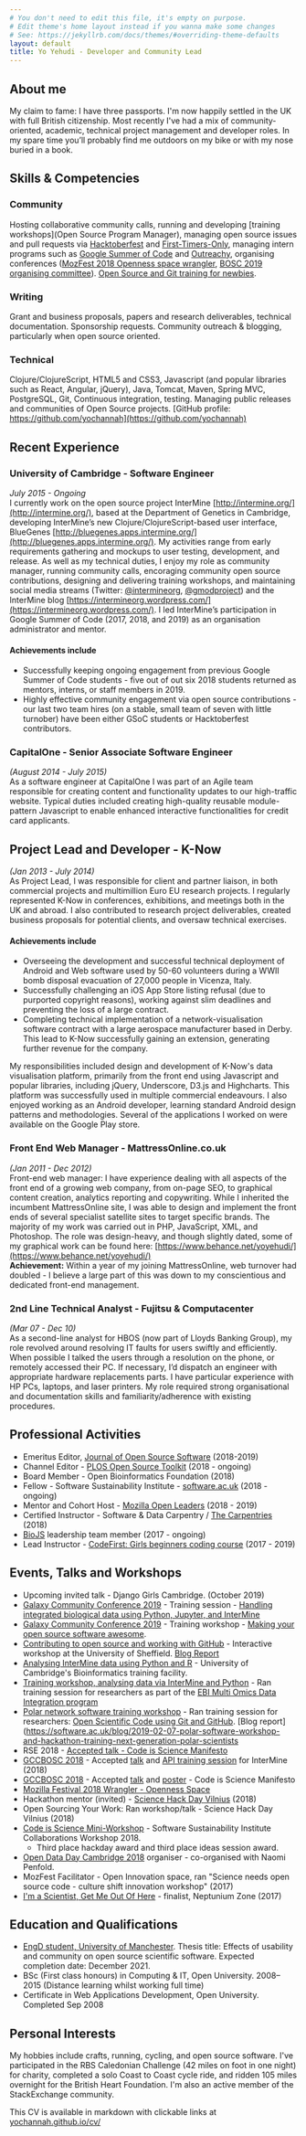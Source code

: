```yaml
---
# You don't need to edit this file, it's empty on purpose.
# Edit theme's home layout instead if you wanna make some changes
# See: https://jekyllrb.com/docs/themes/#overriding-theme-defaults
layout: default
title: Yo Yehudi - Developer and Community Lead
---
```



## About me
My claim to fame: I have three passports. I'm now happily settled in the UK with full British citizenship. Most recently I've had a mix of community-oriented, academic, technical project management and developer roles. In my spare time you’ll probably find me outdoors on my bike or with my nose buried in a book.

## Skills & Competencies
### Community 
Hosting collaborative community calls, running and developing [training workshops](Open Source Program Manager), managing open source issues and pull requests via [Hacktoberfest](https://hacktoberfest.digitalocean.com/) and [First-Timers-Only](https://www.firsttimersonly.com/), managing intern programs such as [Google Summer of Code](https://summerofcode.withgoogle.com/) and [Outreachy](https://www.outreachy.org/), organising conferences ([MozFest 2018 Openness space wrangler](https://www.mozillafestival.org/), [BOSC 2019 organising committee](https://www.open-bio.org/events/bosc/)). [Open Source and Git training for newbies](https://github.com/open-source-for-researchers).
### Writing
Grant and business proposals, papers and research deliverables, technical documentation. Sponsorship requests. Community outreach & blogging, particularly when open source oriented.
### Technical
Clojure/ClojureScript, HTML5 and CSS3, Javascript (and popular libraries such as React, Angular, jQuery), Java, Tomcat, Maven, Spring MVC, PostgreSQL, Git, Continuous integration, testing. Managing public releases and communities of Open Source projects.
[GitHub profile: https://github.com/yochannah](https://github.com/yochannah)

## Recent Experience  

### University of Cambridge - Software Engineer
_July 2015 - Ongoing_  
I currently work on the open source project InterMine [http://intermine.org/](http://intermine.org/), based at the Department of Genetics in Cambridge, developing InterMine’s new Clojure/ClojureScript-based user interface, BlueGenes [http://bluegenes.apps.intermine.org/](http://bluegenes.apps.intermine.org/). My activities range from early requirements gathering and mockups to user testing, development, and release.
As well as my technical duties, I enjoy my role as community manager, running community calls, encoraging community open source contributions, designing and delivering training workshops, and maintaining social media streams (Twitter: [@intermineorg](http://www.twitter.com/intermineorg), [@gmodproject](http://www.twitter.com/gmodproject)) and the InterMine blog [https://intermineorg.wordpress.com/](https://intermineorg.wordpress.com/). I led InterMine’s participation in Google Summer of Code (2017, 2018, and 2019) as an organisation administrator and mentor. 
#### Achievements include 
- Successfully keeping ongoing engagement from previous Google Summer of Code students - five out of out six 2018 students returned as mentors, interns, or staff members in 2019. 
- Highly effective community engagement via open source contributions - our last two team hires (on a stable, small team of seven with little turnober) have been either GSoC students or Hacktoberfest contributors. 

### CapitalOne - Senior Associate Software Engineer
_(August 2014 - July 2015)_  
As a software engineer at CapitalOne I was part of an Agile team responsible for creating content and functionality updates to our high-traffic website. Typical duties included creating high-quality reusable module-pattern Javascript to enable enhanced interactive functionalities for credit card applicants.

## Project Lead and Developer - K-Now
_(Jan 2013 - July 2014)_  
As Project Lead, I was responsible for client and partner liaison, in both commercial projects and multimillion Euro EU research projects. I regularly represented K-Now in conferences, exhibitions, and meetings both in the UK and abroad. I also contributed to research project deliverables, created business proposals for potential clients, and oversaw technical exercises.

#### Achievements include  
- Overseeing the development and successful technical deployment of Android and Web software used by 50-60 volunteers during a WWII bomb disposal evacuation of 27,000 people in Vicenza, Italy.
- Successfully challenging an iOS App Store listing refusal (due to purported copyright reasons), working against slim deadlines and preventing the loss of a large contract.
- Completing technical implementation of a network-visualisation software contract with a large aerospace manufacturer based in Derby. This lead to K-Now successfully gaining an extension, generating further revenue for the company.

My responsibilities included design and development of K-Now's data visualisation platform, primarily from the front end using Javascript and popular libraries, including jQuery, Underscore, D3.js and Highcharts. This platform was successfully used in multiple commercial endeavours.
I also enjoyed working as an Android developer, learning standard Android design patterns and methodologies. Several of the applications I worked on were available on the Google Play store.

### Front End Web Manager - MattressOnline.co.uk
_(Jan 2011 - Dec 2012)_  
Front-end web manager: I have experience dealing with all aspects of the front end of a growing web company, from on-page SEO, to graphical content creation, analytics reporting and copywriting.
While I inherited the incumbent MattressOnline site, I was able to design and implement the front ends of several specialist satellite sites to target specific brands. The majority of my work was carried out in PHP, JavaScript, XML, and Photoshop. The role was design-heavy, and though slightly dated, some of my graphical work can be found here: [https://www.behance.net/yoyehudi/](https://www.behance.net/yoyehudi/)  
**Achievement:** Within a year of my joining MattressOnline, web turnover had doubled - I believe a large part of this was down to my conscientious and dedicated front-end management.

### 2nd Line Technical Analyst - Fujitsu & Computacenter
_(Mar 07 - Dec 10)_  
As a second-line analyst for HBOS (now part of Lloyds Banking Group), my role revolved around resolving IT faults for users swiftly and efficiently. When possible I talked the users through a resolution on the phone, or remotely accessed their PC. If necessary, I’d dispatch an engineer with appropriate hardware replacements parts. I have particular experience with HP PCs, laptops, and laser printers. My role required strong organisational and documentation skills and familiarity/adherence with existing procedures.  

## Professional Activities
- Emeritus Editor, [Journal of Open Source Software](http://joss.theoj.org/about#editorial_board) (2018-2019)
- Channel Editor - [PLOS Open Source Toolkit](https://channels.plos.org/open-source-toolkit) (2018 - ongoing)
- Board Member - Open Bioinformatics Foundation (2018)
- Fellow - Software Sustainability Institute - [software.ac.uk](http://www.software.ac.uk) (2018 - ongoing)
- Mentor and Cohort Host - [Mozilla Open Leaders](https://foundation.mozilla.org/en/opportunity/mozilla-open-leaders/round-6/schedule/) (2018 - 2019)
- Certified Instructor - Software & Data Carpentry / [The Carpentries](https://carpentries.org/instructors/) (2018)
- [BioJS](http://biojs.net/) leadership team member (2017 - ongoing)
- Lead Instructor - [CodeFirst: Girls beginners coding course](https://www.codefirstgirls.org.uk/) (2017 - 2019)

## Events, Talks and Workshops
- Upcoming invited talk - Django Girls Cambridge. (October 2019)
- [Galaxy Community Conference 2019](https://gcc2019.sched.com/) - Training session - [Handling integrated biological data using Python, Jupyter, and InterMine](http://intermine.org/training-workshops/2019/2019-07-04-gcc-overview)
- [Galaxy Community Conference 2019](https://gcc2019.sched.com/) - Training workshop - [Making your open source software awesome](https://open-source-for-researchers.github.io/make-your-project-awesome/). 
- [Contributing to open source and working with GitHub](https://open-source-for-researchers.github.io/open-source-workshop/schedule) - Interactive workshop at the University of Sheffield. [Blog Report](https://software.ac.uk/blog/2019-01-08-how-contribute-open-source-software)
- [Analysing InterMine data using Python and R](http://intermine.org/training-workshops/2019/2019-06-19-genetics-overview) - University of Cambridge's Bioinformatics training facility. 
- [Training workshop, analysing data via InterMine and Python](http://intermine.org/training-workshops/2019/ebi-multiomics) - Ran training session for researchers as part of the [EBI Multi Omics Data Integration program](https://www.ebi.ac.uk/training/events/2020/introduction-multiomics-data-integration-and-visualisation)
- [Polar network software training workshop](http://polarnetwork.org/2018/08/software-workshop/) - Ran training session for researchers: [Open Scientific Code using Git and GitHub](https://open-source-for-researchers.github.io/open-source-workshop/). [Blog report](https://software.ac.uk/blog/2019-02-07-polar-software-workshop-and-hackathon-training-next-generation-polar-scientists
- RSE 2018 - [Accepted talk - Code is Science Manifesto](https://rse.ac.uk/conf2018/talk-abstracts/#code-is-science-a-manifesto-for-open-source-code-in-science)
- [GCCBOSC 2018](https://gccbosc2018.sched.com/) - Accepted [talk](https://gccbosc2018.sched.com/event/EiuR/intermine-20-more-than-fifteen-years-of-open-biological-data-integration) and [API training session](https://gccbosc2018.sched.com/event/Dn4G/handling-integrated-biological-data-using-python-or-r-and-intermine) for InterMine (2018)
- [GCCBOSC 2018](https://gccbosc2018.sched.com/) - Accepted [talk](https://f1000research.com/slides/7-1583) and [poster](https://f1000research.com/posters/7-1582) - Code is Science Manifesto
- [Mozilla Festival 2018 Wrangler - Openness Space](https://mozillafestival.org/team/wranglers#Yo-Yehudi)
- Hackathon mentor (invited) - [Science Hack Day Vilnius](http://vilnius.sciencehackday.org/) (2018)
- Open Sourcing Your Work: Ran workshop/talk - Science Hack Day Vilnius (2018)
- [Code is Science Mini-Workshop](https://www.software.ac.uk/cw18-mini-workshops-and-demos-sessions) - Software Sustainability Institute Collaborations Workshop 2018.
    - Third place hackday award and third place ideas session award.
- [Open Data Day Cambridge 2018](https://www.software.ac.uk/blog/2018-04-10-open-data-day-cambridge) organiser - co-organised with Naomi Penfold.
- MozFest Facilitator - Open Innovation space, ran "Science needs open source code - culture shift innovation workshop" (2017)
- [I'm a Scientist, Get Me Out Of Here](https://imascientist.org.uk/) - finalist, Neptunium Zone (2017)

## Education and Qualifications
- [EngD student, University of Manchester](https://www.research.manchester.ac.uk/portal/en/researchers/yochannah-yehudi(91add3d8-c2c7-4938-801d-25269935b88a).html). Thesis title: Effects of usability and community on open source scientific software. Expected completion date: December 2021. 
- BSc (First class honours) in Computing & IT, Open University. 2008–2015 (Distance learning whilst working full time)
- Certificate in Web Applications Development, Open University. Completed Sep 2008

## Personal Interests
My hobbies include crafts, running, cycling, and open source software. I've participated in the RBS Caledonian Challenge (42 miles on foot in one night) for charity, completed a solo Coast to Coast cycle ride, and ridden 105 miles overnight for the British Heart Foundation. I'm also an active member of the StackExchange community.

This CV is available in markdown with clickable links at [yochannah.github.io/cv/](https://yochannah.github.io/cv/)
